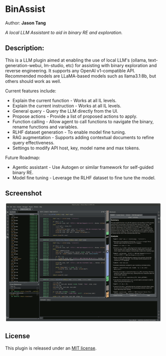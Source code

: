 # BinAssist
Author: **Jason Tang**

_A local LLM Assistant to aid in binary RE and exploration._

## Description:
This is a LLM plugin aimed at enabling the use of local LLM's (ollama, text-generation-webui, lm-studio, etc) for assisting with binary exploration and reverse engineering. It supports any OpenAI v1-compatible API. Recommended models are LLaMA-based models such as llama3.1:8b, but others should work as well.

Current features include:
* Explain the current function - Works at all IL levels.
* Explain the current instruction - Works at all IL levels.
* General query - Query the LLM directly from the UI.
* Propose actions - Provide a list of proposed actions to apply.
* Function calling - Allow agent to call functions to navigate the binary, rename functions and variables.
* RLHF dataset generation - To enable model fine tuning.
* RAG augmentation - Supports adding contextual documents to refine query effectiveness.
* Settings to modify API host, key, model name and max tokens.

Future Roadmap:
* Agentic assistant - Use Autogen or similar framework for self-guided binary RE.
* Model fine tuning - Leverage the RLHF dataset to fine tune the model.

## Screenshot
![Screenshot](res/screenshots.gif)

## License

This plugin is released under an [MIT license](./LICENSE).
